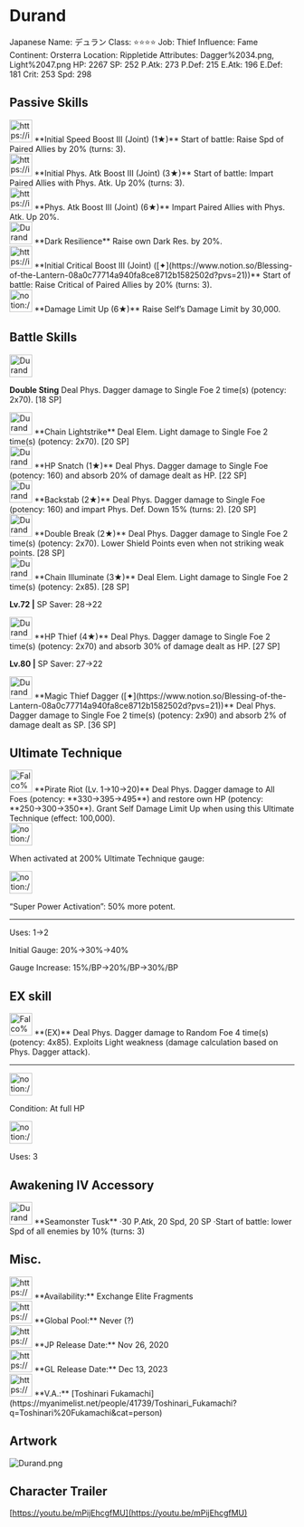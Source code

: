 # Durand

Japanese Name: デュラン
Class: ⭐️⭐️⭐️⭐️
Job: Thief
Influence: Fame
Continent: Orsterra
Location: Rippletide
Attributes: Dagger%2034.png, Light%2047.png
HP: 2267
SP: 252
P.Atk: 273
P.Def: 215
E.Atk: 196
E.Def: 181
Crit: 253
Spd: 298

## Passive Skills

<aside>
<img src="https://img.game8.jp/6930261/22597c59e9ca6f8d541a246cc5a849c5.png/show" alt="https://img.game8.jp/6930261/22597c59e9ca6f8d541a246cc5a849c5.png/show" width="40px" /> **Initial Speed Boost III (Joint) (1★)**
Start of battle: Raise Spd of Paired Allies by 20% (turns: 3).

</aside>

<aside>
<img src="https://img.game8.jp/6930264/24b55d7577091c0cb934eef83b75b2c5.png/show" alt="https://img.game8.jp/6930264/24b55d7577091c0cb934eef83b75b2c5.png/show" width="40px" /> **Initial Phys. Atk Boost III (Joint) (3★)**
Start of battle: Impart Paired Allies with Phys. Atk. Up 20% (turns: 3).

<aside>
<img src="https://img.game8.jp/6930264/24b55d7577091c0cb934eef83b75b2c5.png/show" alt="https://img.game8.jp/6930264/24b55d7577091c0cb934eef83b75b2c5.png/show" width="40px" /> **Phys. Atk Boost III (Joint) (6★)**
Impart Paired Allies with Phys. Atk. Up 20%.

</aside>

</aside>

<aside>
<img src="Durand%20e455924302b948c8976078ce4f3ac387/Dark_Resilience.png" alt="Durand%20e455924302b948c8976078ce4f3ac387/Dark_Resilience.png" width="40px" /> **Dark Resilience**
Raise own Dark Res. by 20%.

</aside>

<aside>
<img src="https://img.game8.jp/6930267/03b99ed068930e0f043961e0f7614e00.png/show" alt="https://img.game8.jp/6930267/03b99ed068930e0f043961e0f7614e00.png/show" width="40px" /> **Initial Critical Boost III (Joint) ([✦](https://www.notion.so/Blessing-of-the-Lantern-08a0c77714a940fa8ce8712b1582502d?pvs=21))**
Start of battle: Raise Critical of Paired Allies by 20% (turns: 3).

</aside>

<aside>
<img src="notion://custom_emoji/2482af5e-3bb7-4af8-a110-df4150e44521/17debbc6-5396-80a6-933a-007af3a7f551" alt="notion://custom_emoji/2482af5e-3bb7-4af8-a110-df4150e44521/17debbc6-5396-80a6-933a-007af3a7f551" width="40px" /> **Damage Limit Up (6★)**
Raise Self’s Damage Limit by 30,000.

</aside>

## Battle Skills

<aside>
<img src="Durand%20e455924302b948c8976078ce4f3ac387/Dagger.png" alt="Durand%20e455924302b948c8976078ce4f3ac387/Dagger.png" width="40px" />

**Double Sting**
Deal Phys. Dagger damage to Single Foe 2 time(s) (potency: 2x70). [18 SP]

</aside>

<aside>
<img src="Durand%20e455924302b948c8976078ce4f3ac387/Light.png" alt="Durand%20e455924302b948c8976078ce4f3ac387/Light.png" width="40px" /> **Chain Lightstrike**
Deal Elem. Light damage to Single Foe 2 time(s) (potency: 2x70). [20 SP]

</aside>

<aside>
<img src="Durand%20e455924302b948c8976078ce4f3ac387/Dagger%201.png" alt="Durand%20e455924302b948c8976078ce4f3ac387/Dagger%201.png" width="40px" /> **HP Snatch (1★)**
Deal Phys. Dagger damage to Single Foe (potency: 160) and absorb 20% of damage dealt as HP. [22 SP]

</aside>

<aside>
<img src="Durand%20e455924302b948c8976078ce4f3ac387/Dagger%202.png" alt="Durand%20e455924302b948c8976078ce4f3ac387/Dagger%202.png" width="40px" /> **Backstab (2★)**
Deal Phys. Dagger damage to Single Foe (potency: 160) and impart Phys. Def. Down 15% (turns: 2). [20 SP]

</aside>

<aside>
<img src="Durand%20e455924302b948c8976078ce4f3ac387/Dagger%203.png" alt="Durand%20e455924302b948c8976078ce4f3ac387/Dagger%203.png" width="40px" /> **Double Break (2★)**
Deal Phys. Dagger damage to Single Foe 2 time(s) (potency: 2x70). Lower Shield Points even when not striking weak points. [28 SP]

</aside>

<aside>
<img src="Durand%20e455924302b948c8976078ce4f3ac387/Light%201.png" alt="Durand%20e455924302b948c8976078ce4f3ac387/Light%201.png" width="40px" /> **Chain Illuminate (3★)**
Deal Elem. Light damage to Single Foe 2 time(s) (potency: 2x85). [28 SP]

**Lv.72 |** SP Saver: 28→22

</aside>

<aside>
<img src="Durand%20e455924302b948c8976078ce4f3ac387/Dagger%204.png" alt="Durand%20e455924302b948c8976078ce4f3ac387/Dagger%204.png" width="40px" /> **HP Thief (4★)**
Deal Phys. Dagger damage to Single Foe 2 time(s) (potency: 2x70) and absorb 30% of damage dealt as HP. [27 SP]

**Lv.80 |** SP Saver: 27→22

</aside>

<aside>
<img src="Durand%20e455924302b948c8976078ce4f3ac387/Dagger%204.png" alt="Durand%20e455924302b948c8976078ce4f3ac387/Dagger%204.png" width="40px" /> **Magic Thief Dagger ([✦](https://www.notion.so/Blessing-of-the-Lantern-08a0c77714a940fa8ce8712b1582502d?pvs=21))**
Deal Phys. Dagger damage to Single Foe 2 time(s) (potency: 2x90) and absorb 2% of damage dealt as SP. [36 SP]

</aside>

## Ultimate Technique

<aside>
<img src="Falco%200553966504eb4401aece17059442633b/Dagger%207.png" alt="Falco%200553966504eb4401aece17059442633b/Dagger%207.png" width="40px" /> **Pirate Riot (Lv. 1→10→20)**
Deal Phys. Dagger damage to All Foes (potency: **330→395→495**) and restore own HP (potency: **250→300→350**). Grant Self Damage Limit Up when using this Ultimate Technique (effect: 100,000).

<aside>
<img src="notion://custom_emoji/2482af5e-3bb7-4af8-a110-df4150e44521/137ebbc6-5396-80a2-a199-007a067e9993" alt="notion://custom_emoji/2482af5e-3bb7-4af8-a110-df4150e44521/137ebbc6-5396-80a2-a199-007a067e9993" width="40px" />

When activated at 200% Ultimate Technique gauge:

<aside>
<img src="notion://custom_emoji/2482af5e-3bb7-4af8-a110-df4150e44521/193ebbc6-5396-8035-8eea-007a52e85f9d" alt="notion://custom_emoji/2482af5e-3bb7-4af8-a110-df4150e44521/193ebbc6-5396-8035-8eea-007a52e85f9d" width="40px" />

“Super Power Activation”: 50% more potent.

</aside>

</aside>

---

Uses:
1→2

Initial Gauge:
20%→30%→40%

Gauge Increase:
15%/BP→20%/BP→30%/BP

</aside>

## EX skill

<aside>
<img src="Falco%200553966504eb4401aece17059442633b/Dagger%207.png" alt="Falco%200553966504eb4401aece17059442633b/Dagger%207.png" width="40px" /> **(EX)**
Deal Phys. Dagger damage to Random Foe 4 time(s) (potency: 4x85). Exploits Light weakness (damage calculation based on Phys. Dagger attack).

---

<aside>
<img src="notion://custom_emoji/2482af5e-3bb7-4af8-a110-df4150e44521/137ebbc6-5396-802c-b9bc-007a54884b6f" alt="notion://custom_emoji/2482af5e-3bb7-4af8-a110-df4150e44521/137ebbc6-5396-802c-b9bc-007a54884b6f" width="40px" />

Condition: At full HP

</aside>

<aside>
<img src="notion://custom_emoji/2482af5e-3bb7-4af8-a110-df4150e44521/137ebbc6-5396-80ba-9f36-007a936447ac" alt="notion://custom_emoji/2482af5e-3bb7-4af8-a110-df4150e44521/137ebbc6-5396-80ba-9f36-007a936447ac" width="40px" />

Uses: 3

</aside>

</aside>

## Awakening IV Accessory

<aside>
<img src="Durand%20e455924302b948c8976078ce4f3ac387/Awakening_IV.png" alt="Durand%20e455924302b948c8976078ce4f3ac387/Awakening_IV.png" width="40px" /> **Seamonster Tusk**
·30 P.Atk, 20 Spd, 20 SP
·Start of battle: lower Spd of all enemies by 10% (turns: 3)

</aside>

## Misc.

<aside>
<img src="https://www.notion.so/icons/gift_gray.svg" alt="https://www.notion.so/icons/gift_gray.svg" width="40px" /> **Availability:** Exchange Elite Fragments

</aside>

<aside>
<img src="https://www.notion.so/icons/globe_gray.svg" alt="https://www.notion.so/icons/globe_gray.svg" width="40px" /> **Global Pool:** Never (?)

</aside>

<aside>
<img src="https://www.notion.so/icons/calendar_red.svg" alt="https://www.notion.so/icons/calendar_red.svg" width="40px" /> **JP Release Date:**
Nov 26, 2020

</aside>

<aside>
<img src="https://www.notion.so/icons/calendar_blue.svg" alt="https://www.notion.so/icons/calendar_blue.svg" width="40px" /> **GL Release Date:**
Dec 13, 2023

</aside>

<aside>
<img src="https://www.notion.so/icons/microphone_gray.svg" alt="https://www.notion.so/icons/microphone_gray.svg" width="40px" /> **V.A.:** [Toshinari Fukamachi](https://myanimelist.net/people/41739/Toshinari_Fukamachi?q=Toshinari%20Fukamachi&cat=person)

</aside>

## Artwork

![Durand.png](Durand%20e455924302b948c8976078ce4f3ac387/Durand.png)

## Character Trailer

[https://youtu.be/mPijEhcgfMU](https://youtu.be/mPijEhcgfMU)
